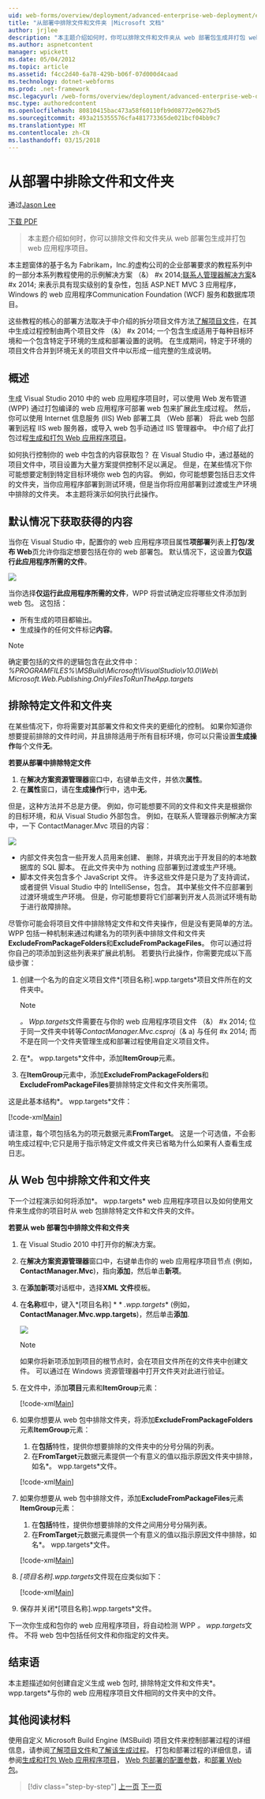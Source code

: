 ```yaml
---
uid: web-forms/overview/deployment/advanced-enterprise-web-deployment/excluding-files-and-folders-from-deployment
title: "从部署中排除文件和文件夹 |Microsoft 文档"
author: jrjlee
description: "本主题介绍如何时，你可以排除文件和文件夹从 web 部署包生成并打包 web 应用程序项目。"
ms.author: aspnetcontent
manager: wpickett
ms.date: 05/04/2012
ms.topic: article
ms.assetid: f4cc2d40-6a78-429b-b06f-07d000d4caad
ms.technology: dotnet-webforms
ms.prod: .net-framework
msc.legacyurl: /web-forms/overview/deployment/advanced-enterprise-web-deployment/excluding-files-and-folders-from-deployment
msc.type: authoredcontent
ms.openlocfilehash: 80810415bac473a58f60110fb9d08772e0627bd5
ms.sourcegitcommit: 493a215355576cfa481773365de021bcf04bb9c7
ms.translationtype: MT
ms.contentlocale: zh-CN
ms.lasthandoff: 03/15/2018
---
```

<a name="excluding-files-and-folders-from-deployment"></a>从部署中排除文件和文件夹
====================
通过[Jason Lee](https://github.com/jrjlee)

[下载 PDF](https://msdnshared.blob.core.windows.net/media/MSDNBlogsFS/prod.evol.blogs.msdn.com/CommunityServer.Blogs.Components.WeblogFiles/00/00/00/63/56/8130.DeployingWebAppsInEnterpriseScenarios.pdf)

> 本主题介绍如何时，你可以排除文件和文件夹从 web 部署包生成并打包 web 应用程序项目。


本主题窗体的基于名为 Fabrikam，Inc.的虚构公司的企业部署要求的教程系列中的一部分本系列教程使用的示例解决方案 （&） #x 2014;[联系人管理器解决方案](../web-deployment-in-the-enterprise/the-contact-manager-solution.md)& #x 2014; 来表示具有现实级别的复杂性，包括 ASP.NET MVC 3 应用程序，Windows 的 web 应用程序Communication Foundation (WCF) 服务和数据库项目。

这些教程的核心的部署方法取决于中介绍的拆分项目文件方法[了解项目文件](../web-deployment-in-the-enterprise/understanding-the-project-file.md)，在其中生成过程控制由两个项目文件 （&） #x 2014; 一个包含生成适用于每种目标环境和一个包含特定于环境的生成和部署设置的说明。 在生成期间，特定于环境的项目文件合并到环境无关的项目文件中以形成一组完整的生成说明。

## <a name="overview"></a>概述

生成 Visual Studio 2010 中的 web 应用程序项目时，可以使用 Web 发布管道 (WPP) 通过打包编译的 web 应用程序可部署 web 包来扩展此生成过程。 然后，你可以使用 Internet 信息服务 (IIS) Web 部署工具 （Web 部署） 将此 web 包部署到远程 IIS web 服务器，或导入 web 包手动通过 IIS 管理器中。 中介绍了此打包过程[生成和打包 Web 应用程序项目](../web-deployment-in-the-enterprise/building-and-packaging-web-application-projects.md)。

如何执行控制你的 web 中包含的内容获取包？ 在 Visual Studio 中，通过基础的项目文件中，项目设置为大量方案提供控制不足以满足。 但是，在某些情况下你可能想要定制到特定目标环境你 web 包的内容。 例如，你可能想要包括日志文件的文件夹，当你应用程序部署到测试环境，但是当你将应用部署到过渡或生产环境中排除的文件夹。 本主题将演示如何执行此操作。

## <a name="what-gets-included-by-default"></a>默认情况下获取获得的内容

当你在 Visual Studio 中，配置你的 web 应用程序项目属性**项部署**列表上**打包/发布 Web**页允许你指定想要包括在你的 web 部署包。 默认情况下，这设置为**仅运行此应用程序所需的文件**。

![](excluding-files-and-folders-from-deployment/_static/image1.png)

当你选择**仅运行此应用程序所需的文件**，WPP 将尝试确定应将哪些文件添加到 web 包。 这包括：

- 所有生成的项目都输出。
- 生成操作的任何文件标记**内容**。

> [!NOTE]
> 确定要包括的文件的逻辑包含在此文件中：   
> *%PROGRAMFILES%\MSBuild\Microsoft\VisualStudio\v10.0\Web\ Microsoft.Web.Publishing.OnlyFilesToRunTheApp.targets*


## <a name="excluding-specific-files-and-folders"></a>排除特定文件和文件夹

在某些情况下，你将需要对其部署文件和文件夹的更细化的控制。 如果你知道你想要提前排除的文件时间，并且排除适用于所有目标环境，你可以只需设置**生成操作**每个文件**无**。

**若要从部署中排除特定文件**

1. 在**解决方案资源管理器**窗口中，右键单击文件，并依次**属性**。
2. 在**属性**窗口，请在**生成操作**行中，选中**无**。

但是，这种方法并不总是方便。 例如，你可能想要不同的文件和文件夹是根据你的目标环境，和从 Visual Studio 外部包含。 例如，在联系人管理器示例解决方案中，一下 ContactManager.Mvc 项目的内容：

![](excluding-files-and-folders-from-deployment/_static/image2.png)

- 内部文件夹包含一些开发人员用来创建、 删除，并填充出于开发目的的本地数据库的 SQL 脚本。 在此文件夹中为 nothing 应部署到过渡或生产环境。
- 脚本文件夹包含多个 JavaScript 文件。 许多这些文件是只是为了支持调试，或者提供 Visual Studio 中的 IntelliSense，包含。 其中某些文件不应部署到过渡环境或生产环境。 但是，你可能想要将它们部署到开发人员测试环境有助于进行故障排除。

尽管你可能会将项目文件中排除特定文件和文件夹操作，但是没有更简单的方法。 WPP 包括一种机制来通过构建名为的项列表中排除文件和文件夹**ExcludeFromPackageFolders**和**ExcludeFromPackageFiles**。 你可以通过将你自己的项添加到这些列表来扩展此机制。 若要执行此操作，你需要完成以下高级步骤：

1. 创建一个名为的自定义项目文件*[项目名称].wpp.targets*项目文件所在的文件夹中。

    > [!NOTE]
    > *。 Wpp.targets*文件需要在与你的 web 应用程序项目文件 （&） #x 2014; 位于同一文件夹中转等*ContactManager.Mvc.csproj*（& a) 与任何 #x 2014; 而不是在同一个文件夹管理生成和部署过程使用自定义项目文件。
2. 在*。 wpp.targets*文件中，添加**ItemGroup**元素。
3. 在**ItemGroup**元素中，添加**ExcludeFromPackageFolders**和**ExcludeFromPackageFiles**要排除特定文件和文件夹所需项。

这是此基本结构*。 wpp.targets*文件：


[!code-xml[Main](excluding-files-and-folders-from-deployment/samples/sample1.xml)]


请注意，每个项包括名为的项元数据元素**FromTarget**。 这是一个可选值，不会影响生成过程中;它只是用于指示特定文件或文件夹已省略为什么如果有人查看生成日志。

## <a name="excluding-files-and-folders-from-a-web-package"></a>从 Web 包中排除文件和文件夹

下一个过程演示如何将添加*。 wpp.targets* web 应用程序项目以及如何使用文件来生成你的项目时从 web 包排除特定文件和文件夹的文件。

**若要从 web 部署包中排除文件和文件夹**

1. 在 Visual Studio 2010 中打开你的解决方案。
2. 在**解决方案资源管理器**窗口中，右键单击你的 web 应用程序项目节点 (例如， **ContactManager.Mvc**)，指向**添加**，然后单击**新项**。
3. 在**添加新项**对话框中，选择**XML 文件**模板。
4. 在**名称**框中，键入*[项目名称] * * *.wpp.targets** (例如， **ContactManager.Mvc.wpp.targets**)，然后单击**添加**.

    ![](excluding-files-and-folders-from-deployment/_static/image3.png)

    > [!NOTE]
    > 如果你将新项添加到项目的根节点时，会在项目文件所在的文件夹中创建文件。 可以通过在 Windows 资源管理器中打开文件夹对此进行验证。
5. 在文件中，添加**项目**元素和**ItemGroup**元素：

    [!code-xml[Main](excluding-files-and-folders-from-deployment/samples/sample2.xml)]
6. 如果你想要从 web 包中排除文件夹，将添加**ExcludeFromPackageFolders**元素**ItemGroup**元素：

    1. 在**包括**特性，提供你想要排除的文件夹中的分号分隔的列表。
    2. 在**FromTarget**元数据元素提供一个有意义的值以指示原因文件夹中排除，如名*。 wpp.targets*文件。

    [!code-xml[Main](excluding-files-and-folders-from-deployment/samples/sample3.xml)]
7. 如果你想要从 web 包中排除文件，添加**ExcludeFromPackageFiles**元素**ItemGroup**元素：

    1. 在**包括**特性，提供你想要排除的文件之间用分号分隔列表。
    2. 在**FromTarget**元数据元素提供一个有意义的值以指示原因文件中排除，如名*。 wpp.targets*文件。

    [!code-xml[Main](excluding-files-and-folders-from-deployment/samples/sample4.xml)]
8. *[项目名称].wpp.targets*文件现在应类似如下：

    [!code-xml[Main](excluding-files-and-folders-from-deployment/samples/sample5.xml)]
9. 保存并关闭*[项目名称].wpp.targets*文件。

下一次你生成和包你的 web 应用程序项目，将自动检测 WPP *。 wpp.targets*文件。 不将 web 包中包括任何文件和你指定的文件夹。

## <a name="conclusion"></a>结束语

本主题描述如何创建自定义生成 web 包时, 排除特定文件和文件夹*。 wpp.targets*与你的 web 应用程序项目文件相同的文件夹中的文件。

## <a name="further-reading"></a>其他阅读材料

使用自定义 Microsoft Build Engine (MSBuild) 项目文件来控制部署过程的详细信息，请参阅[了解项目文件](../web-deployment-in-the-enterprise/understanding-the-project-file.md)和[了解该生成过程](../web-deployment-in-the-enterprise/understanding-the-build-process.md)。 打包和部署过程的详细信息，请参阅[生成和打包 Web 应用程序项目](../web-deployment-in-the-enterprise/building-and-packaging-web-application-projects.md)， [Web 包部署的配置参数](../web-deployment-in-the-enterprise/configuring-parameters-for-web-package-deployment.md)，和[部署 Web 包](../web-deployment-in-the-enterprise/deploying-web-packages.md)。

>[!div class="step-by-step"]
[上一页](deploying-membership-databases-to-enterprise-environments.md)
[下一页](taking-web-applications-offline-with-web-deploy.md)
